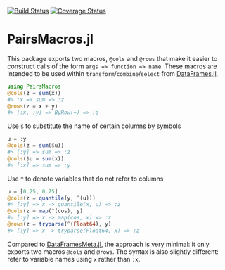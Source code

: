 [![Build Status](https://travis-ci.com/matthieugomez/PairsMacros.jl.svg?branch=master)](https://travis-ci.com/matthieugomez/PairsMacros.jl)
[![Coverage Status](https://coveralls.io/repos/matthieugomez/PairsMacros.jl/badge.svg?branch=master)](https://coveralls.io/r/matthieugomez/PairsMacros.jl?branch=master)


PairsMacros.jl
=============

This package exports two macros, `@cols` and `@rows` that make it easier to construct calls of the form `args => function => name`. These macros are intended to be used within `transform`/`combine`/`select` from  [DataFrames.jl](https://github.com/JuliaData/DataFrames.jl). 


```julia
using PairsMacros
@cols(z = sum(x))
#> :x => sum => :z
@rows(z = x + y)
#> [:x, :y] => ByRow(+) => :z
```

Use `$` to substitute the name of certain columns by symbols
```julia
u = :y
@cols(z = sum($u))
#> [:y] => sum => :z
@cols($u = sum(x))
#> [:x] => sum => :y
```

Use `^` to denote variables that do not refer to columns
```julia
u = [0.25, 0.75]
@cols(z = quantile(y, ^(u)))
#> [:y] => x -> quantile(x, u) => :z
@cols(z = map(^(cos), y)
#> [:y] => x -> map(cos, x) => :z
@rows(z = tryparse(^(Float64), y)
#> [:y] => x -> tryparse(Float64, x) => :z
```


Compared to [DataFramesMeta.jl](https://github.com/JuliaData/DataFramesMeta.jl), the approach is very minimal: it only exports two macros `@cols` and `@rows`. The syntax is also slightly different: refer to variable names using `x` rather than `:x`.
